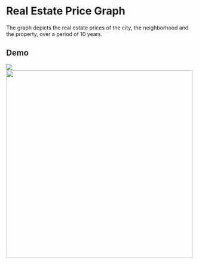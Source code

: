# Real Estate Price Graph
The graph depicts the real estate prices of the city, the neighborhood and the property, over a period of 10 years.  

## Demo
<img src="https://i.imgur.com/6Xb4HQM.gif" />
<img src="https://i.imgur.com/OBkaIb8.gif" width="500" />
